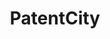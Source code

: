 ---
layout: default
api_or_bulk_downloads: coming soon
code: https://github.com/Antoberge/patent_city
cost: None
description: PatentCity is a dataset on the location of patentees since the 19th century
  in Germany, France, Great Britain and the United States of America. Beta available
  for test! Drop us a mail if you are interested in becoming a beta tester.
location: https://mailchi.mp/e0495246a573/patentcity
maintained_by: Antonin Bergeaud
shortname: patentcity
tags:
- location of inventors
- 'geography'
- 'Europe'
- 'United States'
title: PatentCity
uuid: 131e13f8-342c-4dd7-a3e6-fbf5a5ba6a5c
---